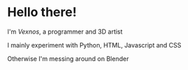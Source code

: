 # Hello there!

I'm *Vexnos*, a programmer and 3D artist

I mainly experiment with Python, HTML, Javascript and CSS

Otherwise I'm messing around on Blender